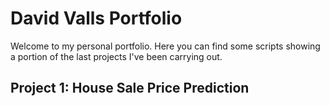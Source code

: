 # David Valls Portfolio
Welcome to my personal portfolio. Here you can find some scripts showing a portion of the last projects I've been carrying out. 

## Project 1: House Sale Price Prediction

